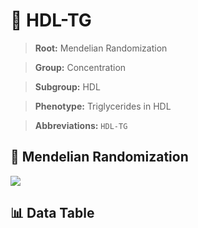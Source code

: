 # 🧪 HDL-TG

> **Root:** Mendelian Randomization

> **Group:** Concentration  

> **Subgroup:** HDL

> **Phenotype:** Triglycerides in HDL  

> **Abbreviations:** `HDL-TG`

## 🧬 Mendelian Randomization  

<img src="/MR/Figures/Inverse/HDL-TG.png"/>


## 📊 Data Table


<CsvTableMRI src="/MR/Data/Inverse/HDL-TG.csv"/>
